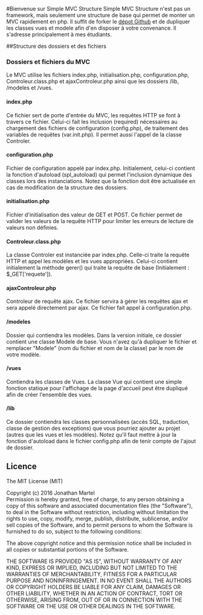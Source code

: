 #Bienvenue sur Simple MVC Structure
Simple MVC Structure n'est pas un framework, mais seulement une structure de base qui permet de monter un MVC rapidement en php. Il suffit de forker le <a href="https://github.com/JonathanMartel/simpleMVCStructure">dépot Github</a> et de dupliquer les classes vues et modele afin d'en disposer à votre convenance. Il s'adresse principalement à mes étudiants.


##Structure des dossiers et des fichiers
### Dossiers et fichiers du MVC
Le MVC utilise les fichiers index.php, initialisation.php, configuration.php, Controleur.class.php et ajaxControleur.php ainsi que les dossiers /lib, /modeles et /vues.

#### index.php
Ce fichier sert de porte d'entrée du MVC, les requêtes HTTP se font à travers ce fichier. Celui-ci fait les inclusion (required) nécessaires au chargement des fichiers de configuration (config.php), de traitement des variables de requêtes (var.init.php). Il permet aussi l'appel de la classe Controler. 

#### configuration.php
Fichier de configuration appelé par index.php. Initialement, celui-ci contient la fonction d'autoload (spl_autoload) qui permet l'inclusion dynamique des classes lors des instanciations. Notez que la fonction doit être actualisée en cas de modification de la structure des dossiers.

#### initialisation.php
Fichier d'initialisation des valeur de GET et POST. Ce fichier permet de valider les valeurs de la requête HTTP pour limiter les erreurs de lecture de valeurs non définies. 

#### Controleur.class.php
La classe Controler est instanciée par index.php. Celle-ci traite la requête HTTP et appel les modèles et les vues appropriées. Celui-ci contient initialement la méthode gerer() qui traite la requête de base (Initialement : $_GET['requete']).

#### ajaxControleur.php
Controleur de requête ajax. Ce fichier servira à gérer les requêtes ajax et sera appelé directement par ajax. Ce fichier fait appel à configuration.php. 

#### /modeles
Dossier qui contiendra les modèles. Dans la version initiale, ce dossier contient une classe Modele de base. Vous n'avez qu'à dupliquer le fichier et remplacer "Modele" (nom du fichier et nom de la classe) par le nom de votre modèle. 

#### /vues
Contiendra les classes de Vues. La classe Vue qui contient une simple fonction statique pour l'affichage de la page d'accueil peut être dupliqué afin de créer l'ensemble des vues.

#### /lib
Ce dossier contiendra les classes personnalisées (accès SQL, traduction, classe de gestion des exceptions) que vous pourriez ajouter au projet (autres que les vues et les modèles). Notez qu'il faut mettre à jour la fonction d'autoload dans le fichier config.php afin de tenir compte de l'ajout de dossier. 

## Licence
The MIT License (MIT)

Copyright (c) 2016 Jonathan Martel  
Permission is hereby granted, free of charge, to any person obtaining a copy of this software and associated documentation files (the "Software"), to deal 
in the Software without restriction, including without limitation the rights to use, copy, modify, merge, publish, distribute, sublicense, and/or sell 
copies of the Software, and to permit persons to whom the Software is furnished to do so, subject to the following conditions:

The above copyright notice and this permission notice shall be included in all copies or substantial portions of the Software.

THE SOFTWARE IS PROVIDED "AS IS", WITHOUT WARRANTY OF ANY KIND, EXPRESS OR IMPLIED, INCLUDING BUT NOT LIMITED TO THE WARRANTIES OF MERCHANTABILITY,
FITNESS FOR A PARTICULAR PURPOSE AND NONINFRINGEMENT. IN NO EVENT SHALL THE AUTHORS OR COPYRIGHT HOLDERS BE LIABLE FOR ANY CLAIM, DAMAGES OR OTHER
LIABILITY, WHETHER IN AN ACTION OF CONTRACT, TORT OR OTHERWISE, ARISING FROM, OUT OF OR IN CONNECTION WITH THE SOFTWARE OR THE USE OR OTHER DEALINGS IN THE SOFTWARE.
